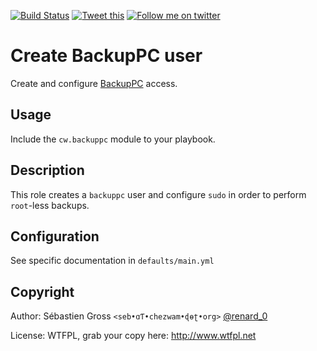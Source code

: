 <!--

---
lang: american
---
-->

[![Build Status](https://travis-ci.org/cw-ansible/cw.backuppc-agent.svg?branch=master)](https://travis-ci.org/cw-ansible/cw.backuppc-agent)
[![Tweet this](http://img.shields.io/badge/%20-Tweet-00aced.svg)](https://twitter.com/intent/tweet?tw_p=tweetbutton&via=renard_0&url=https%3A%2F%2Fgithub.com%2Fcw-ansible%2Fcw.backuppc-agent&text=Create%20and%20configure%20%23BackupPC%20user%20with%20%23Ansible.)
[![Follow me on twitter](http://img.shields.io/badge/Twitter-Follow-00aced.svg)](https://twitter.com/intent/follow?region=follow_link&screen_name=renard_0&tw_p=followbutton)


# Create BackupPC user

Create and configure [BackupPC](http://backuppc.sourceforge.net/) access.

## Usage

Include the `cw.backuppc` module to your playbook.

## Description

This role creates a `backuppc` user and configure `sudo` in order to perform
`root`-less backups.

## Configuration

See specific documentation in `defaults/main.yml`


## Copyright

Author: Sébastien Gross `<seb•ɑƬ•chezwam•ɖɵʈ•org>` [@renard_0](https://twitter.com/renard_0)

License: WTFPL, grab your copy here: http://www.wtfpl.net
